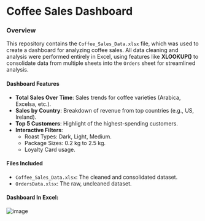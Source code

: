 # Coffee Sales Dashboard

### Overview

This repository contains the `Coffee_Sales_Data.xlsx` file, which was used to create a dashboard for analyzing coffee sales. All data cleaning and analysis were performed entirely in Excel, using features like **XLOOKUP()** to consolidate data from multiple sheets into the `Orders` sheet for streamlined analysis.

#### Dashboard Features

- **Total Sales Over Time**: Sales trends for coffee varieties (Arabica, Excelsa, etc.).
- **Sales by Country**: Breakdown of revenue from top countries (e.g., US, Ireland).
- **Top 5 Customers**: Highlight of the highest-spending customers.
- **Interactive Filters**:
  - Roast Types: Dark, Light, Medium.
  - Package Sizes: 0.2 kg to 2.5 kg.
  - Loyalty Card usage.

#### Files Included

- `Coffee_Sales_Data.xlsx`: The cleaned and consolidated dataset.
- `OrdersData.xlsx`: The raw, uncleaned dataset.

#### Dashboard In Excel:

![image](https://github.com/user-attachments/assets/3495b0db-3f84-49b4-9b9a-15b6918bc2ed)



